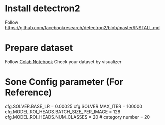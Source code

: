 # Install detectron2
Follow https://github.com/facebookresearch/detectron2/blob/master/INSTALL.md

# Prepare dataset
Follow [Colab Notebook](https://colab.research.google.com/drive/16jcaJoc6bCFAQ96jDe2HwtXj7BMD_-m5)
Check your dataset by visualizer

# Sone Config parameter (For Reference)
cfg.SOLVER.BASE_LR = 0.00025
cfg.SOLVER.MAX_ITER = 100000 
cfg.MODEL.ROI_HEADS.BATCH_SIZE_PER_IMAGE = 128   
cfg.MODEL.ROI_HEADS.NUM_CLASSES = 20             # category number = 20 
